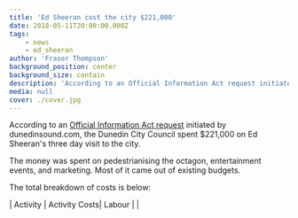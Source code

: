 ```yaml
---
title: 'Ed Sheeran cost the city $221,000'
date: 2018-05-11T20:00:00.000Z
tags:
    - news
    - ed_sheeran
author: 'Fraser Thompson'
background_position: center
background_size: contain
description: 'According to an Official Information Act request initiated by dunedinsound.com, the Dunedin City Council spent $221,000 on Ed Sheeran''s three day visit to the city. Was it worth it?'
media: null
cover: ./cover.jpg
---
```



According to an [Official Information Act request](https://fyi.org.nz/request/7560-total-amount-of-money-spent-on-ed-sheeran-s-visit?nocache=incoming-25156) initiated by dunedinsound.com, the Dunedin City Council spent $221,000 on Ed Sheeran's three day visit to the city.



The money was spent on pedestrianising the octagon, entertainment events, and marketing. Most of it came out of existing budgets.

The total breakdown of costs is below:

| Activity      | Activity Costs| Labour  |
| 